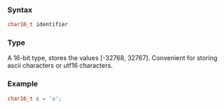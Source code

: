### Syntax
```c++
char16_t identifier
```
### Type
A 16-bit type, stores the values [-32768, 32767]. Convenient for storing ascii characters or utf16 characters.
### Example
```c++
char16_t c = 'a';
```

